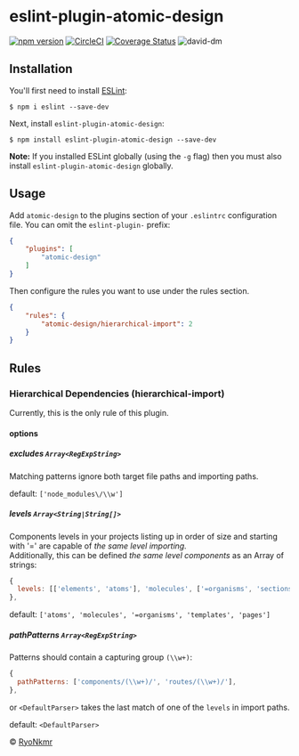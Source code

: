 # eslint-plugin-atomic-design
[![npm version](https://badge.fury.io/js/eslint-plugin-atomic-design.svg)](https://badge.fury.io/js/eslint-plugin-atomic-design)
[![CircleCI](https://circleci.com/gh/RyoNkmr/eslint-plugin-atomic-design.svg?style=svg)](https://circleci.com/gh/RyoNkmr/eslint-plugin-atomic-design)
[![Coverage Status](https://coveralls.io/repos/github/RyoNkmr/eslint-plugin-atomic-design/badge.svg?branch=master)](https://coveralls.io/github/RyoNkmr/eslint-plugin-atomic-design?branch=master)
![david-dm](https://david-dm.org/RyoNkmr/eslint-plugin-atomic-design.svg)

## Installation

You'll first need to install [ESLint](http://eslint.org):

```
$ npm i eslint --save-dev
```

Next, install `eslint-plugin-atomic-design`:

```
$ npm install eslint-plugin-atomic-design --save-dev
```

**Note:** If you installed ESLint globally (using the `-g` flag) then you must also install `eslint-plugin-atomic-design` globally.

## Usage

Add `atomic-design` to the plugins section of your `.eslintrc` configuration file. You can omit the `eslint-plugin-` prefix:

```json
{
    "plugins": [
        "atomic-design"
    ]
}
```

Then configure the rules you want to use under the rules section.

```json
{
    "rules": {
        "atomic-design/hierarchical-import": 2
    }
}
```

## Rules

### Hierarchical Dependencies (hierarchical-import)
Currently, this is the only rule of this plugin.

#### options
##### excludes `Array<RegExpString>`
Matching patterns ignore both target file paths and importing paths.

default: `['node_modules\/\\w']`

##### levels `Array<String|String[]>`
Components levels in your projects listing up in order of size and starting with '=' are capable of *the same level importing.*  
Additionally, this can be defined *the same level components* as an Array of strings:

```javascript
{
  levels: [['elements', 'atoms'], 'molecules', ['=organisms', 'sections']],
},
```

default: `['atoms', 'molecules', '=organisms', 'templates', 'pages']`

##### pathPatterns `Array<RegExpString>`
Patterns should contain a capturing group `(\\w+)`:

```javascript
{
  pathPatterns: ['components/(\\w+)/', 'routes/(\\w+)/'],
},
```

or `<DefaultParser>` takes the last match of one of the `levels` in import paths.

default: `<DefaultParser>`

© [RyoNkmr](https://github.com/RyoNkmr)
